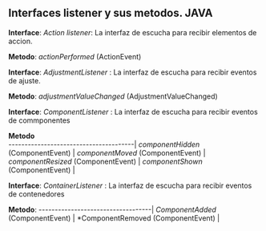 ## Interfaces listener y sus metodos. JAVA

**Interface**: *Action listener*: La interfaz de escucha para recibir elementos de accion.

**Metodo**: *actionPerformed* (ActionEvent)


**Interface**: *AdjustmentListener* : La interfaz de escucha para recibir eventos de ajuste.

**Metodo**: *adjustmentValueChanged* (AdjustmentValueChanged)


**Interface**: *ComponentListener* : La interfaz de escucha para recibir eventos de commponentes

 
**Metodo**          
---------------------------------------|
*componentHidden* (ComponentEvent)     |
*componentMoved* (ComponentEvent)      |
*componentResized* (ComponentEvent)    |
*componentShown* (ComponentEvent)      |


**Interface**: *ContainerListener* : La interfaz de escucha para recibir eventos de contenedores

**Metodo**:
-----------------------------------|
*ComponentAdded* (ComponentEvent)  |
*ComponentRemoved (ComponentEvent) |